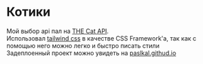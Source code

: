 # Котики

Мой выбор api пал на [THE Cat API](https://thecatapi.com).<br>
Использовал [tailwind css](https://tailwindcss.com/) в качестве CSS Framework'а, так как с помощью него можно легко и быстро писать стили<br>
Задеплоенный проект можно увидеть на [paslkal.githud.io](https://paslkal.github.io/vk-intern-challenge/)